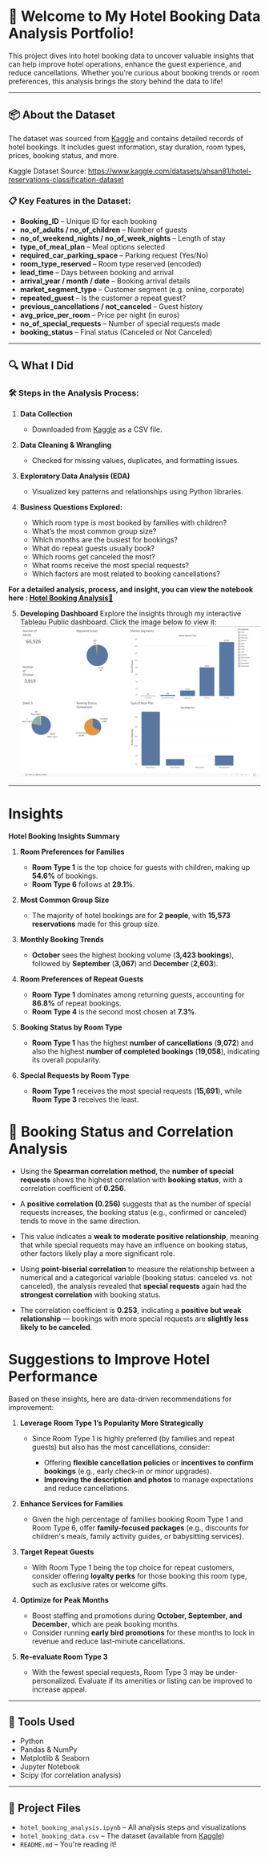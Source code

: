 # 🏨 Welcome to My Hotel Booking Data Analysis Portfolio!

This project dives into hotel booking data to uncover valuable insights that can help improve hotel operations, enhance the guest experience, and reduce cancellations. Whether you're curious about booking trends or room preferences, this analysis brings the story behind the data to life!

---

## 📦 About the Dataset

The dataset was sourced from [Kaggle](https://www.kaggle.com/datasets/ahsan81/hotel-reservations-classification-dataset) and contains detailed records of hotel bookings. It includes guest information, stay duration, room types, prices, booking status, and more.

Kaggle Dataset Source: https://www.kaggle.com/datasets/ahsan81/hotel-reservations-classification-dataset

### 📋 Key Features in the Dataset:

- **Booking_ID** – Unique ID for each booking  
- **no_of_adults / no_of_children** – Number of guests  
- **no_of_weekend_nights / no_of_week_nights** – Length of stay  
- **type_of_meal_plan** – Meal options selected  
- **required_car_parking_space** – Parking request (Yes/No)  
- **room_type_reserved** – Room type reserved (encoded)  
- **lead_time** – Days between booking and arrival  
- **arrival_year / month / date** – Booking arrival details  
- **market_segment_type** – Customer segment (e.g. online, corporate)  
- **repeated_guest** – Is the customer a repeat guest?  
- **previous_cancellations / not_canceled** – Guest history  
- **avg_price_per_room** – Price per night (in euros)  
- **no_of_special_requests** – Number of special requests made  
- **booking_status** – Final status (Canceled or Not Canceled)

---

## 🔍 What I Did

### 🛠️ Steps in the Analysis Process:

1. **Data Collection**  
   - Downloaded from [Kaggle](https://www.kaggle.com/datasets/ahsan81/hotel-reservations-classification-dataset) as a CSV file.

2. **Data Cleaning & Wrangling**  
   - Checked for missing values, duplicates, and formatting issues.

3. **Exploratory Data Analysis (EDA)**  
   - Visualized key patterns and relationships using Python libraries.

4. **Business Questions Explored:**
   - Which room type is most booked by families with children?
   - What’s the most common group size?
   - Which months are the busiest for bookings?
   - What do repeat guests usually book?
   - Which rooms get canceled the most?
   - What rooms receive the most special requests?
   - Which factors are most related to booking cancellations?
  
**For a detailed analysis, process, and insight, you can view the notebook here : [Hotel Booking Analysis📄](https://github.com/ngrlearningjourney/hotel-reservation-analysis/blob/main/hotel_reservation_analysis.ipynb)**
  
5. **Developing Dashboard**
Explore the insights through my interactive Tableau Public dashboard. Click the image below to view it:  
[![Tableau Dashboard](./Dashboard.png)](https://public.tableau.com/views/HotelBookingDashboard_17473676042980/Dashboard1?:language=en-GB&:sid=&:redirect=auth&:display_count=n&:origin=viz_share_link)  


---

# **Insights**

**Hotel Booking Insights Summary**

1. **Room Preferences for Families**

   * **Room Type 1** is the top choice for guests with children, making up **54.6%** of bookings.
   * **Room Type 6** follows at **29.1%**.

2. **Most Common Group Size**

   * The majority of hotel bookings are for **2 people**, with **15,573 reservations** made for this group size.

3. **Monthly Booking Trends**

   * **October** sees the highest booking volume (**3,423 bookings**), followed by **September** (**3,067**) and **December** (**2,603**).

4. **Room Preferences of Repeat Guests**

   * **Room Type 1** dominates among returning guests, accounting for **86.8%** of repeat bookings.
   * **Room Type 4** is the second most chosen at **7.3%**.

5. **Booking Status by Room Type**

   * **Room Type 1** has the highest **number of cancellations** (**9,072**) and also the highest **number of completed bookings** (**19,058**), indicating its overall popularity.

6. **Special Requests by Room Type**

   * **Room Type 1** receives the most special requests (**15,691**), while **Room Type 3** receives the least.
  
# **🧩 Booking Status and Correlation Analysis**

* Using the **Spearman correlation method**, the **number of special requests** shows the highest correlation with **booking status**, with a correlation coefficient of **0.256**.

* A **positive correlation (0.256)** suggests that as the number of special requests increases, the booking status (e.g., confirmed or canceled) tends to move in the same direction.

* This value indicates a **weak to moderate positive relationship**, meaning that while special requests may have an influence on booking status, other factors likely play a more significant role.

* Using **point-biserial correlation** to measure the relationship between a numerical and a categorical variable (booking status: canceled vs. not canceled), the analysis revealed that **special requests** again had the **strongest correlation** with booking status.

* The correlation coefficient is **0.253**, indicating a **positive but weak relationship** — bookings with more special requests are **slightly less likely to be canceled**.


# **Suggestions to Improve Hotel Performance**

Based on these insights, here are data-driven recommendations for improvement:

1. **Leverage Room Type 1’s Popularity More Strategically**

   * Since Room Type 1 is highly preferred (by families and repeat guests) but also has the most cancellations, consider:

     * Offering **flexible cancellation policies** or **incentives to confirm bookings** (e.g., early check-in or minor upgrades).
     * **Improving the description and photos** to manage expectations and reduce cancellations.

2. **Enhance Services for Families**

   * Given the high percentage of families booking Room Type 1 and Room Type 6, offer **family-focused packages** (e.g., discounts for children's meals, family activity guides, or babysitting services).

3. **Target Repeat Guests**

   * With Room Type 1 being the top choice for repeat customers, consider offering **loyalty perks** for those booking this room type, such as exclusive rates or welcome gifts.

4. **Optimize for Peak Months**

   * Boost staffing and promotions during **October, September, and December**, which are peak booking months.
   * Consider running **early bird promotions** for these months to lock in revenue and reduce last-minute cancellations.

5. **Re-evaluate Room Type 3**

   * With the fewest special requests, Room Type 3 may be under-personalized. Evaluate if its amenities or listing can be improved to increase appeal.

---

## 🧰 Tools Used

- Python  
- Pandas & NumPy  
- Matplotlib & Seaborn  
- Jupyter Notebook  
- Scipy (for correlation analysis)

---

## 📁 Project Files

- `hotel_booking_analysis.ipynb` – All analysis steps and visualizations  
- `hotel_booking_data.csv` – The dataset (available from [Kaggle](https://www.kaggle.com/datasets/ahsan81/hotel-reservations-classification-dataset))  
- `README.md` – You're reading it!
